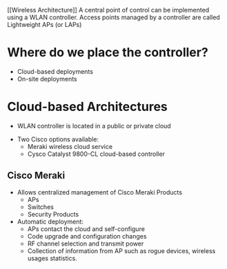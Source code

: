 [[Wireless Architecture]]
A central point of control can be implemented using a WLAN controller.
Access points managed by a controller are called Lightweight APs (or LAPs)
# Where do we place the controller?
* Cloud-based deployments
* On-site deployments
# Cloud-based Architectures
* WLAN controller is located in a public or private cloud
- Two Cisco options available:
	- Meraki wireless cloud service
	- Cysco Catalyst 9800-CL cloud-based controller
## Cisco Meraki
- Allows centralized management of Cisco Meraki Products
	- APs
	- Switches
	- Security Products
- Automatic deployment:
	- APs contact the cloud and self-configure
	- Code upgrade and configuration changes
	- RF channel selection and transmit power
	- Collection of information from AP such as rogue devices, wireless usages statistics. 